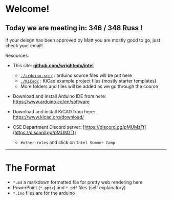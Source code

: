 # Welcome!

## Today we are meeting in: 346 / 348 Russ !

If your deisgn has been approved by Matt you are mostly good to go, just check your email!

Resources:

* This site: [**github.com/wrightedu/intel**](github.com/wrightedu/intel)
  * [`./arduino-src/`](arduino-src/README.md) : arduino source files will be put here
  * [`./KiCad/`](KiCad/README.md) : KiCad example project files (mostly starter templates)
  * More folders and files will be added as we go through the course

* Download and install Arduino IDE from here: https://www.arduino.cc/en/software
* Download and install KiCAD from here: https://www.kicad.org/download/
* CSE Department Discord server: [https://discord.gg/pMUMzTt](https://discord.gg/pMUMzTt)
  * `#other-roles` and click on `Intel Summer Camp`

---

# The Format

* `*.md` a markdown formatted file for pretty web rendering here
* PowerPoint (`*.pptx`) and `*.pdf` files (self explanatory)
* `*.ino` files are for the arduino

